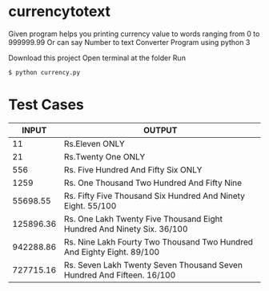 # currencytotext

Given program helps you printing currency value to words ranging from 0 to 999999.99 Or can say Number to text Converter Program using python 3

Download this project
Open terminal at the folder
Run
```sh
$ python currency.py
```
# Test Cases

| INPUT | OUTPUT |
| ------ | ------ |
| 11 | Rs.Eleven ONLY |
| 21 | Rs.Twenty One ONLY |
| 556| Rs. Five Hundred And Fifty Six ONLY |
| 1259| Rs. One Thousand Two Hundred And Fifty Nine |
| 55698.55| Rs. Fifty Five Thousand Six Hundred And Ninety Eight. 55/100 |
| 125896.36| Rs. One Lakh Twenty Five Thousand Eight Hundred And Ninety Six. 36/100 |
| 942288.86| Rs. Nine Lakh Fourty Two Thousand Two Hundred And Eighty Eight. 89/100 |
| 727715.16| Rs. Seven Lakh Twenty Seven Thousand Seven Hundred And Fifteen. 16/100 | 
